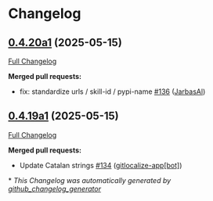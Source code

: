 # Changelog

## [0.4.20a1](https://github.com/OpenVoiceOS/ovos-skill-date-time/tree/0.4.20a1) (2025-05-15)

[Full Changelog](https://github.com/OpenVoiceOS/ovos-skill-date-time/compare/0.4.19a1...0.4.20a1)

**Merged pull requests:**

- fix: standardize urls / skill-id / pypi-name [\#136](https://github.com/OpenVoiceOS/ovos-skill-date-time/pull/136) ([JarbasAl](https://github.com/JarbasAl))

## [0.4.19a1](https://github.com/OpenVoiceOS/ovos-skill-date-time/tree/0.4.19a1) (2025-05-15)

[Full Changelog](https://github.com/OpenVoiceOS/ovos-skill-date-time/compare/0.4.18...0.4.19a1)

**Merged pull requests:**

- Update Catalan strings [\#134](https://github.com/OpenVoiceOS/ovos-skill-date-time/pull/134) ([gitlocalize-app[bot]](https://github.com/apps/gitlocalize-app))



\* *This Changelog was automatically generated by [github_changelog_generator](https://github.com/github-changelog-generator/github-changelog-generator)*
